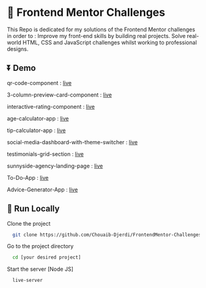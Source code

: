 
# 🍡 Frontend Mentor Challenges

This Repo is dedicated for my solutions of the Frontend Mentor challenges in order to :
Improve my front-end skills by building real projects. Solve real-world HTML, CSS and JavaScript challenges whilst working to professional designs.

## ⏬ Demo


qr-code-component : <a href="https://chouaib-djerdi.github.io/FrontendMentor-Challenges/qr-code-component/" target="_blank">live</a>

3-column-preview-card-component : <a href="https://chouaib-djerdi.github.io/FrontendMentor-Challenges/3-column-preview-card-component/" target="_blank">live</a>

interactive-rating-component : <a href="https://chouaib-djerdi.github.io/FrontendMentor-Challenges/interactive-rating-component/" target="_blank">live</a>

age-calculator-app : <a href="https://chouaib-djerdi.github.io/FrontendMentor-Challenges/age-calculator-app/" target="_blank">live</a>

tip-calculator-app : <a href="https://chouaib-djerdi.github.io/FrontendMentor-Challenges/tip-calculator-app/" target="_blank">live</a>

social-media-dashboard-with-theme-switcher : <a href="https://chouaib-djerdi.github.io/FrontendMentor-Challenges/social-media-dashboard-with-theme-switcher-master/" target="_blank">live</a>

testimonials-grid-section : <a href="https://chouaib-djerdi.github.io/FrontendMentor-Challenges/testimonials-grid-section/" target="_blank">live</a>

sunnyside-agency-landing-page : <a href="https://chouaib-djerdi.github.io/FrontendMentor-Challenges/sunnyside-agency-landing-page/" target="_blank">live</a>

To-Do-App : <a href="https://chouaib-djerdi.github.io/FrontendMentor-Challenges/todo-app/" target="_blank">live</a>

Advice-Generator-App : <a href="https://chouaib-djerdi.github.io/FrontendMentor-Challenges/advice-generator-app/" target="_blank">live</a>

## 🚀 Run Locally

Clone the project

```bash
  git clone https://github.com/Chouaib-Djerdi/FrontendMentor-Challenges
```

Go to the project directory

```bash
  cd [your desired project]
```


Start the server [Node JS]

```bash
  live-server 
```

